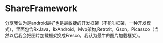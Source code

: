 # ShareFramework
分享我认为是android最好也是最敏捷的开发框架（不能叫框架，一种开发模式），里面包含RxJava，RxAndroid，Mvp架构,Retrofit，Gson，Picassco（当然以后我会把图片加载框架换成Fresco，我认为最牛的图片加载框架）。
